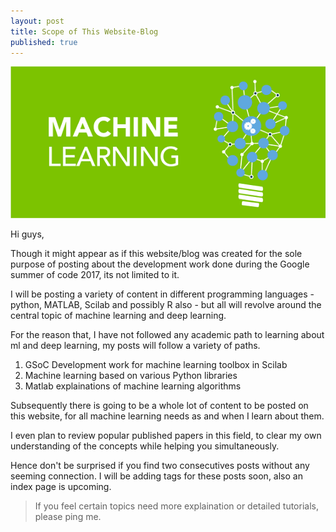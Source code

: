```yaml
---
layout: post
title: Scope of This Website-Blog
published: true
---
```


![](/images/Machine-Learning.png)

Hi guys,

Though it might appear as if this website/blog was created for the sole purpose of posting about the development work done during the Google summer of code 2017, its not limited to it.

I will be posting a variety of content in different programming languages - python, MATLAB, Scilab and possibly R also -  but all will revolve around the central topic of machine learning and deep learning.

For the reason that, I have not followed any academic path to learning about ml and deep learning, my posts will follow a variety of paths.

1. GSoC Development work for machine learning toolbox in Scilab
2. Machine learning based on various Python libraries
3. Matlab explainations of machine learning algorithms 

Subsequently there is going to be a whole lot of content to be posted on this website, for all machine learning needs as and when I learn about them.

I even plan to review popular published papers in this field, to clear my own understanding of the concepts while helping you simultaneously.

Hence don't be surprised if you find two consecutives posts without any seeming connection. I will be adding tags for these posts soon, also an index page is upcoming. 

>If you feel certain topics need more explaination or detailed tutorials, please ping me.
